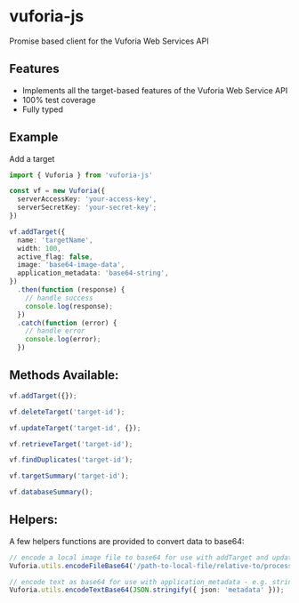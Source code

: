 # vuforia-js

Promise based client for the Vuforia Web Services API

## Features

- Implements all the target-based features of the Vuforia Web Service API
- 100% test coverage
- Fully typed

## Example

Add a target

```ts
import { Vuforia } from 'vuforia-js'

const vf = new Vuforia({
  serverAccessKey: 'your-access-key',
  serverSecretKey: 'your-secret-key';
})

vf.addTarget({
  name: 'targetName',
  width: 100,
  active_flag: false,
  image: 'base64-image-data',
  application_metadata: 'base64-string',
})
  .then(function (response) {
    // handle success
    console.log(response);
  })
  .catch(function (error) {
    // handle error
    console.log(error);
  })
```

## Methods Available:

```ts
vf.addTarget({});

vf.deleteTarget('target-id');

vf.updateTarget('target-id', {});

vf.retrieveTarget('target-id');

vf.findDuplicates('target-id');

vf.targetSummary('target-id');

vf.databaseSummary();
```

## Helpers:

A few helpers functions are provided to convert data to base64:

```ts
// encode a local image file to base64 for use with addTarget and updateTarget
Vuforia.utils.encodeFileBase64('/path-to-local-file/relative-to/process.cwd');

// encode text as base64 for use with application_metadata - e.g. stringified json:
Vuforia.utils.encodeTextBase64(JSON.stringify({ json: 'metadata' }));
```
